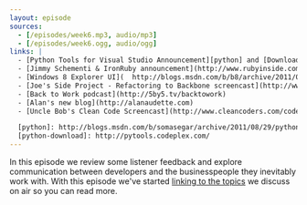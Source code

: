 ```yaml
---
layout: episode
sources:
  - [/episodes/week6.mp3, audio/mp3]
  - [/episodes/week6.ogg, audio/ogg]
links: |
  - [Python Tools for Visual Studio Announcement][python] and [Download][python-download]
  - [Jimmy Schementi & IronRuby announcement](http://www.rubyinside.com/microsoft-tires-of-ironruby-jimmy-schementi-jumps-ship-3639.html)
  - [Windows 8 Explorer UI](  http://blogs.msdn.com/b/b8/archive/2011/08/29/improvements-in-windows-explorer.aspx)
  - [Joe's Side Project - Refactoring to Backbone screencast](http://www.refactoringtobackbone.com)
  - [Back to Work podcast](http://5by5.tv/backtowork)
  - [Alan's new blog](http://alanaudette.com)
  - [Uncle Bob's Clean Code Screencast](http://www.cleancoders.com/codecast/clean-code-episode-1/show)

  [python]: http://blogs.msdn.com/b/somasegar/archive/2011/08/29/python-tools-for-visual-studio.aspx
  [python-download]: http://pytools.codeplex.com/
---
```


In this episode we review some listener feedback and explore communication between developers and the businesspeople they inevitably work with. With this episode we've started [linking to the topics](/episodes/week-6) we discuss on air so you can read more.
